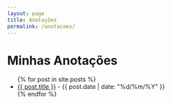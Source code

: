 ```yaml
---
layout: page
title: Anotações
permalink: /anotacoes/
---
```


# Minhas Anotações

<ul>
  {% for post in site.posts %}
    <li>
      <a href="{{ post.url }}">{{ post.title }}</a> - {{ post.date | date: "%d/%m/%Y" }}
    </li>
  {% endfor %}
</ul>
